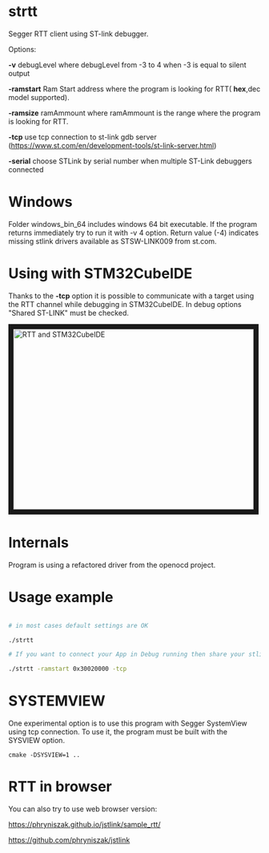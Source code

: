 # strtt
Segger RTT client using ST-link debugger.

Options:

**-v** debugLevel where debugLevel from -3 to 4 when -3 is equal to silent output

**-ramstart** Ram Start address where the program is looking for RTT( **hex**,dec model supported).

**-ramsize** ramAmmount where ramAmmount is the range where the program is looking for RTT. 

**-tcp** use tcp connection to st-link gdb server (<https://www.st.com/en/development-tools/st-link-server.html>)

**-serial** choose STLink by serial number when multiple ST-Link debuggers connected

# Windows

Folder windows_bin_64 includes windows 64 bit executable. If the program returns immediately try to run it with -v 4 option. Return value (-4) indicates missing stlink drivers available as STSW-LINK009 from st.com.

# Using with STM32CubeIDE

Thanks to the **-tcp** option it is possible to communicate with a target using the RTT channel while debugging in STM32CubeIDE.
In debug options "Shared ST-LINK" must be checked.

<a href="http://www.youtube.com/watch?feature=player_embedded&v=MP6PS8l4fyE" target="_blank"><img src="http://img.youtube.com/vi/MP6PS8l4fyE/0.jpg" 
alt="RTT and STM32CubeIDE" width="480" height="360" border="10" /></a>

# Internals

Program is using a refactored driver from the openocd project.

# Usage example

```bash

# in most cases default settings are OK

./strtt

# If you want to connect your App in Debug running then share your stlink and use tcp connect to

./strtt -ramstart 0x30020000 -tcp

```

# SYSTEMVIEW

One experimental option is to use this program with Segger SystemView using tcp connection. To use it, the program must be built with the SYSVIEW option.

`cmake -DSYSVIEW=1 ..`

# RTT in browser
You can also try to use web browser version:

https://phryniszak.github.io/jstlink/sample_rtt/

https://github.com/phryniszak/jstlink
